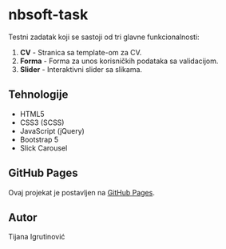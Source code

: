 # nbsoft-task

Testni zadatak koji se sastoji od tri glavne funkcionalnosti:

1. **CV** - Stranica sa template-om za CV.
2. **Forma** - Forma za unos korisničkih podataka sa validacijom.
3. **Slider** - Interaktivni slider sa slikama.

## Tehnologije
- HTML5
- CSS3 (SCSS)
- JavaScript (jQuery)
- Bootstrap 5
- Slick Carousel


## GitHub Pages

Ovaj projekat je postavljen na [GitHub Pages](https://tijanaigrutinovic.github.io/nbsoft-task). 


## Autor
Tijana Igrutinović
